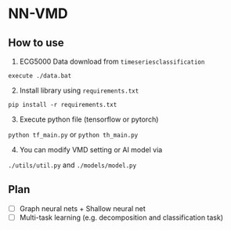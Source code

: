 # NN-VMD

## How to use

1. ECG5000 Data download from ```timeseriesclassification```

```execute ./data.bat```

2. Install library using ```requirements.txt```

```pip install -r requirements.txt```

3. Execute python file (tensorflow or pytorch)

```python tf_main.py``` or ```python th_main.py```

4. You can modify VMD setting or AI model via 

```./utils/util.py``` and ```./models/model.py```

## Plan

- [ ] Graph neural nets + Shallow neural net
- [ ] Multi-task learning (e.g. decomposition and classification task)